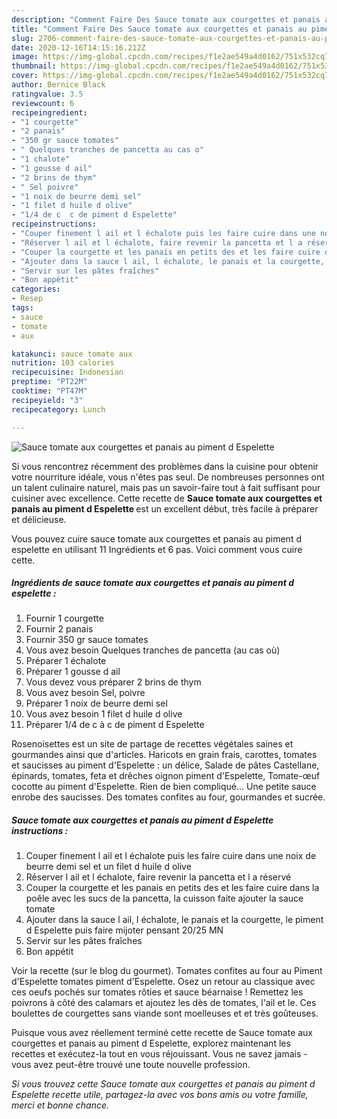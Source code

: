 ```yaml
---
description: "Comment Faire Des Sauce tomate aux courgettes et panais au piment d Espelette"
title: "Comment Faire Des Sauce tomate aux courgettes et panais au piment d Espelette"
slug: 2706-comment-faire-des-sauce-tomate-aux-courgettes-et-panais-au-piment-d-espelette
date: 2020-12-16T14:15:16.212Z
image: https://img-global.cpcdn.com/recipes/f1e2ae549a4d0162/751x532cq70/sauce-tomate-aux-courgettes-et-panais-au-piment-d-espelette-photo-principale-de-la-recette.jpg
thumbnail: https://img-global.cpcdn.com/recipes/f1e2ae549a4d0162/751x532cq70/sauce-tomate-aux-courgettes-et-panais-au-piment-d-espelette-photo-principale-de-la-recette.jpg
cover: https://img-global.cpcdn.com/recipes/f1e2ae549a4d0162/751x532cq70/sauce-tomate-aux-courgettes-et-panais-au-piment-d-espelette-photo-principale-de-la-recette.jpg
author: Bernice Black
ratingvalue: 3.5
reviewcount: 6
recipeingredient:
- "1 courgette"
- "2 panais"
- "350 gr sauce tomates"
- " Quelques tranches de pancetta au cas o"
- "1 chalote"
- "1 gousse d ail"
- "2 brins de thym"
- " Sel poivre"
- "1 noix de beurre demi sel"
- "1 filet d huile d olive"
- "1/4 de c  c de piment d Espelette"
recipeinstructions:
- "Couper finement l ail et l échalote puis les faire cuire dans une noix de beurre demi sel et un filet d huile d olive"
- "Réserver l ail et l échalote, faire revenir la pancetta et l a réservé"
- "Couper la courgette et les panais en petits des et les faire cuire dans la poêle avec les sucs de la pancetta, la cuisson faite ajouter la sauce tomate"
- "Ajouter dans la sauce l ail, l échalote, le panais et la courgette, le piment d Espelette puis faire mijoter pensant 20/25 MN"
- "Servir sur les pâtes fraîches"
- "Bon appétit"
categories:
- Resep
tags:
- sauce
- tomate
- aux

katakunci: sauce tomate aux 
nutrition: 103 calories
recipecuisine: Indonesian
preptime: "PT22M"
cooktime: "PT47M"
recipeyield: "3"
recipecategory: Lunch

---
```



![Sauce tomate aux courgettes et panais au piment d Espelette](https://img-global.cpcdn.com/recipes/f1e2ae549a4d0162/751x532cq70/sauce-tomate-aux-courgettes-et-panais-au-piment-d-espelette-photo-principale-de-la-recette.jpg)

Si vous rencontrez récemment des problèmes dans la cuisine pour obtenir votre nourriture idéale, vous n'êtes pas seul. De nombreuses personnes ont un talent culinaire naturel, mais pas un savoir-faire tout à fait suffisant pour cuisiner avec excellence. Cette recette de <strong> Sauce tomate aux courgettes et panais au piment d Espelette </strong> est un excellent début, très facile à préparer et délicieuse.

<!--inarticleads1-->

Vous pouvez cuire sauce tomate aux courgettes et panais au piment d espelette en utilisant 11 Ingrédients et 6 pas. Voici comment vous cuire cette.

##### Ingrédients de sauce tomate aux courgettes et panais au piment d espelette :

1. Fournir 1 courgette
1. Fournir 2 panais
1. Fournir 350 gr sauce tomates
1. Vous avez besoin  Quelques tranches de pancetta (au cas où)
1. Préparer 1 échalote
1. Préparer 1 gousse d ail
1. Vous devez vous préparer 2 brins de thym
1. Vous avez besoin  Sel, poivre
1. Préparer 1 noix de beurre demi sel
1. Vous avez besoin 1 filet d huile d olive
1. Préparer 1/4 de c à c de piment d Espelette


Rosenoisettes est un site de partage de recettes végétales saines et gourmandes ainsi que d&#39;articles. Haricots en grain frais, carottes, tomates et saucisses au piment d&#39;Espelette : un délice, Salade de pâtes Castellane, épinards, tomates, feta et drêches oignon piment d&#39;Espelette, Tomate-œuf cocotte au piment d&#39;Espelette. Rien de bien compliqué… Une petite sauce enrobe des saucisses. Des tomates confites au four, gourmandes et sucrée. 

<!--inarticleads2-->

##### Sauce tomate aux courgettes et panais au piment d Espelette instructions :

1. Couper finement l ail et l échalote puis les faire cuire dans une noix de beurre demi sel et un filet d huile d olive
1. Réserver l ail et l échalote, faire revenir la pancetta et l a réservé
1. Couper la courgette et les panais en petits des et les faire cuire dans la poêle avec les sucs de la pancetta, la cuisson faite ajouter la sauce tomate
1. Ajouter dans la sauce l ail, l échalote, le panais et la courgette, le piment d Espelette puis faire mijoter pensant 20/25 MN
1. Servir sur les pâtes fraîches
1. Bon appétit


Voir la recette (sur le blog du gourmet). Tomates confites au four au Piment d&#39;Espelette tomates piment d&#39;Espelette. Osez un retour au classique avec ces oeufs pochés sur tomates rôties et sauce béarnaise ! Remettez les poivrons à côté des calamars et ajoutez les dès de tomates, l&#39;ail et le. Ces boulettes de courgettes sans viande sont moelleuses et et très goûteuses. 

<!--inarticleads1-->

<p>
Puisque vous avez réellement terminé cette recette de Sauce tomate aux courgettes et panais au piment d Espelette, explorez maintenant les recettes et exécutez-la tout en vous réjouissant. Vous ne savez jamais - vous avez peut-être trouvé une toute nouvelle profession.
</p>

<p>
<i>Si vous trouvez cette Sauce tomate aux courgettes et panais au piment d Espelette recette utile, partagez-la avec vos bons amis ou votre famille, merci et bonne chance.</i>
</p>
